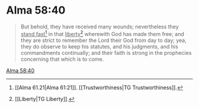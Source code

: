 # Alma 58:40

> But behold, they have received many wounds; nevertheless they <u>stand fast</u>[^a] in that <u>liberty</u>[^b] wherewith God has made them free; and they are strict to remember the Lord their God from day to day; yea, they do observe to keep his statutes, and his judgments, and his commandments continually; and their faith is strong in the prophecies concerning that which is to come.

[Alma 58:40](https://www.churchofjesuschrist.org/study/scriptures/bofm/alma/58?lang=eng&id=p40#p40)


[^a]: [[Alma 61.21|Alma 61:21]]. [[Trustworthiness|TG Trustworthiness]].  
[^b]: [[Liberty|TG Liberty]].  
